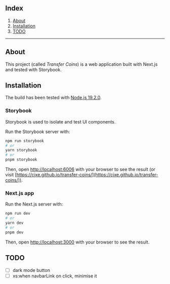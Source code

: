 ## Index

1. [About](#about)
2. [Installation](#installation)
3. [TODO](#todo)

---

## About

This project (called _Transfer Coins_) is a web application built with Next.js and tested with
Storybook.

## Installation

The build has been tested with [Node.js 19.2.0](https://nodejs.org/dist/v19.2.0/).

### Storybook

Storybook is used to isolate and test UI components.

Run the Storybook server with:

```bash
npm run storybook
# or
yarn storybook
# or
pnpm storybook
```

Then, open [http://localhost:6006](http://localhost:6006) with your browser to see the result (or
visit [https://cjxe.github.io/transfer-coins/](https://cjxe.github.io/transfer-coins/)).

### Next.js app

Run the Next.js server with:

```bash
npm run dev
# or
yarn dev
# or
pnpm dev
```

Then, open [http://localhost:3000](http://localhost:3000) with your browser to see the result.

## TODO

- [ ] dark mode button
- [ ] xs:when navbarLink on click, minimise it

